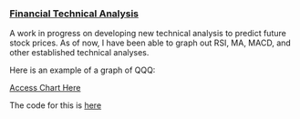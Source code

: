 <h3> <a href="https://github.com/tkravits/Financials">Financial Technical Analysis</a></h3>

A work in progress on developing new technical analysis to predict future stock prices. As of now, I have been able to graph out RSI, MA, MACD, and other established technical analyses. 

Here is an example of a graph of QQQ:

<a href="https://htmlpreview.github.io/?https://raw.githubusercontent.com/tkravits/Financials/master/Indicator.html">Access Chart Here</a>

The code for this is <a href="https://github.com/tkravits/Financials">here</a>
